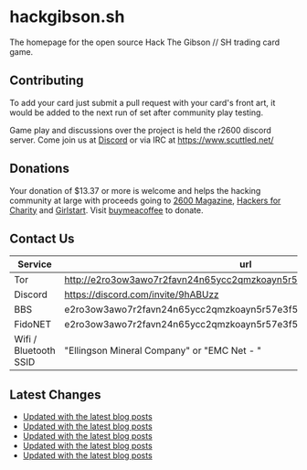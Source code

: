 # hackgibson.sh
The homepage for the open source Hack The Gibson // SH trading card game.


## Contributing

To add your card just submit a pull request with your card's front art, it would be added to the next run of set after community play testing.

Game play and discussions over the project is held the r2600 discord server. Come join us at [Discord](https://discord.com/invite/9hABUzz) or via IRC at https://www.scuttled.net/


## Donations

Your donation of $13.37 or more is welcome and helps the hacking community at large with proceeds going to [2600 Magazine](https://2600.com/), [Hackers for Charity](https://hackersforcharity.org) and [Girlstart](https://girlstart.org).  Visit [buymeacoffee](https://www.buymeacoffee.com/hackgibson.sh) to donate.


## Contact Us

Service | url
-|-
Tor | http://e2ro3ow3awo7r2favn24n65ycc2qmzkoayn5r57e3f56nvjwdcgg32ad.onion
Discord | https://discord.com/invite/9hABUzz
BBS | e2ro3ow3awo7r2favn24n65ycc2qmzkoayn5r57e3f56nvjwdcgg32ad.onion:23
FidoNET | e2ro3ow3awo7r2favn24n65ycc2qmzkoayn5r57e3f56nvjwdcgg32ad.onion:24554
Wifi / Bluetooth SSID | "Ellingson Mineral Company" or "EMC Net - <fidonet address>"

## Latest Changes
<!-- BLOG-POST-LIST:START -->
- [Updated with the latest blog posts](https://github.com/DFW2600/hackgibson.sh/commit/511c2003b53d0a0e82a5d1fadd6ca1a6d4137c6f)
- [Updated with the latest blog posts](https://github.com/DFW2600/hackgibson.sh/commit/65b896b34a3e76f226ebba6d0285c636cb754f7f)
- [Updated with the latest blog posts](https://github.com/DFW2600/hackgibson.sh/commit/cd7efe2dbef0098227593975f6a98a1f7b196388)
- [Updated with the latest blog posts](https://github.com/DFW2600/hackgibson.sh/commit/1613b319fa59f5c11cb671f1b7c6af7ccfee3371)
- [Updated with the latest blog posts](https://github.com/DFW2600/hackgibson.sh/commit/b73a635829ceccc330b7fbd381a1db23401e81d4)
<!-- BLOG-POST-LIST:END -->
